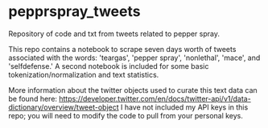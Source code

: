 # pepprspray_tweets
Repository of code and txt from tweets related to pepper spray.


This repo contains a notebook to scrape seven days worth of tweets associated with the words: 'teargas', 'pepper spray', 'nonlethal', 'mace', and 'selfdefense.'
A second notebook is included for some basic tokenization/normalization and text statistics.

More information about the twitter objects used to curate this text data can be found here: https://developer.twitter.com/en/docs/twitter-api/v1/data-dictionary/overview/tweet-object
I have not included my API keys in this repo; you will need to modify the code to pull from your personal keys.
